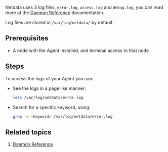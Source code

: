 <!--
title: "Check netdata logs"
sidebar_label: "Check netdata logs"
custom_edit_url: "https://github.com/netdata/netdata/blob/master/docs/tasks/miscellaneous/check-netdata-logs.md"
learn_status: "Unpublished"
learn_topic_type: "Tasks"
learn_rel_path: "operations"
learn_docs_purpose: "Instructions on how to inspect the logs"
-->

Netdata uses 3 log files, `error.log`, `access.log` and `debug.log`, you can read more at
the [Daemon Reference](https://github.com/netdata/netdata/blob/master/daemon/README.md) documentation.

Log files are stored in `/var/log/netdata/` by default.

## Prerequisites

- A node with the Agent installed, and terminal access to that node

## Steps

To access the logs of your Agent you can:

- See the logs in a page like manner:
    ```bash
    less /var/log/netdata/error.log
    ```

- Search for a specific keyword, using:
    ```bash
    grep -w <keyword> /var/log/netdata/error.log
    ```

## Related topics

1. [Daemon Reference](https://github.com/netdata/netdata/blob/master/daemon/README.md) 


